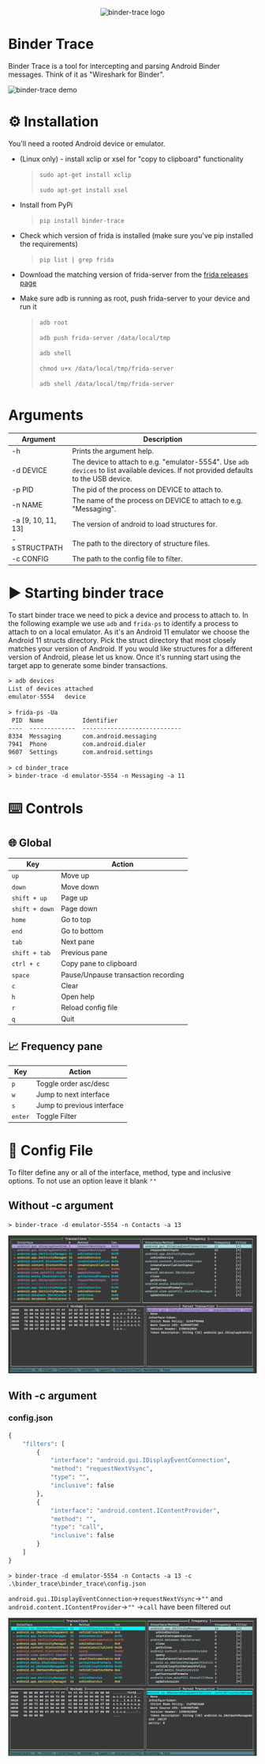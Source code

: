 <p align="center">
  <img src="https://github.com/foundryzero/binder-trace/raw/main/binder-trace.png" alt="binder-trace logo"/>
</p>

# Binder Trace

Binder Trace is a tool for intercepting and parsing Android Binder messages. Think of it as "Wireshark for Binder".

![binder-trace demo](https://github.com/foundryzero/binder-trace/raw/main/binder-trace.gif)




# ⚙️ Installation

You'll need a rooted Android device or emulator.

* (Linux only) - install xclip or xsel for "copy to clipboard" functionality
    > `sudo apt-get install xclip`
    >
    > `sudo apt-get install xsel`

* Install from PyPi 
    > `pip install binder-trace`

* Check which version of frida is installed (make sure you've pip installed the requirements)
    > `pip list | grep frida`
* Download the matching version of frida-server from the [frida releases page](https://github.com/frida/frida/releases)
* Make sure adb is running as root, push frida-server to your device and run it
    > `adb root`
    > 
    > `adb push frida-server /data/local/tmp`
    >
    > `adb shell`
    >
    > `chmod u+x /data/local/tmp/frida-server`
    >
    > `adb shell /data/local/tmp/frida-server`
 

# Arguments

| Argument             | Description                                                                                                                            |
|----------------------|----------------------------------------------------------------------------------------------------------------------------------------|
| -h                   | Prints the argument help.                                                                                                              |
| -d&nbsp;DEVICE       | The device to attach to e.g. "emulator-5554". Use `adb devices` to list available devices. If not provided defaults to the USB device. |
| -p&nbsp;PID          | The pid of the process on DEVICE to attach to.                                                                                         |
| -n&nbsp;NAME         | The name of the process on DEVICE to attach to e.g. "Messaging".                                                                       |
| -a&nbsp;[9, 10, 11, 13]   | The version of android to load structures for.             |
| -s&nbsp;STRUCTPATH   | The path to the directory of structure files.             |
| -c&nbsp;CONFIG   | The path to the config file to filter.             |

# ▶️ Starting binder trace

To start binder trace we need to pick a device and process to attach to. 
In the following example we use `adb` and `frida-ps` to identify a process to attach to on a local emulator. As it's an Android 11 emulator we choose the Android 11 structs directory. Pick the struct directory that most closely matches your version of Android. If you would like structures for a different version of Android, please let us know. Once it's running start using the target app to generate some binder transactions. 

```
> adb devices
List of devices attached
emulator-5554   device

> frida-ps -Ua
 PID  Name           Identifier
----  -------------  ----------------------------
8334  Messaging      com.android.messaging
7941  Phone          com.android.dialer
9607  Settings       com.android.settings

> cd binder_trace
> binder-trace -d emulator-5554 -n Messaging -a 11
```

# ⌨️ Controls

## 🌐 Global 
| Key              | Action                                 |
|------------------|----------------------------------------|
| `up`             | Move up                                |
| `down`           | Move down                              |
| `shift + up`     | Page up                                |
| `shift + down`   | Page down                              |
| `home`           | Go to top                              |
| `end`            | Go to bottom                           |
| `tab`            | Next pane                              |
| `shift + tab`    | Previous pane                          |
| `ctrl + c`       | Copy pane to clipboard                 |
| `space`          | Pause/Unpause transaction recording    |
| `c`              | Clear                                  |
| `h`              | Open help                              |
| `r`              | Reload config file                     |
| `q`              | Quit                                   |

## 📈 Frequency pane
| Key              | Action                                 |
|------------------|----------------------------------------|
| `p`           |   Toggle order asc/desc|
| `w`           |   Jump to next interface|
| `s`           |   Jump to previous interface|
| `enter`       |   Toggle Filter|

# 🔎 Config File
To filter define any or all of the interface, method, type and inclusive options. To not use an option leave it blank `""`

## Without -c argument

```
> binder-trace -d emulator-5554 -n Contacts -a 13
```
![Before Config](binder-trace-before-config.png)

## With -c argument
### config.json
```py
{
    "filters": [
        {
            "interface": "android.gui.IDisplayEventConnection",
            "method": "requestNextVsync",
            "type": "",
            "inclusive": false
        },
        {
            "interface": "android.content.IContentProvider",
            "method": "",
            "type": "call",
            "inclusive": false
        }
    ]
}
```

```
> binder-trace -d emulator-5554 -n Contacts -a 13 -c .\binder_trace\binder_trace\config.json
```

`android.gui.IDisplayEventConnection`->`requestNextVsync`->`""` and `android.content.IContentProvider`->`""` ->`call` have been filtered out

![After Config](binder-trace-after-config.png)